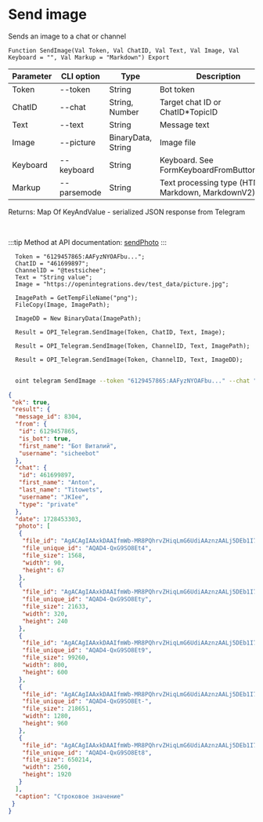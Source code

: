 ﻿---
sidebar_position: 2
---

# Send image
 Sends an image to a chat or channel



`Function SendImage(Val Token, Val ChatID, Val Text, Val Image, Val Keyboard = "", Val Markup = "Markdown") Export`

  | Parameter | CLI option | Type | Description |
  |-|-|-|-|
  | Token | --token | String | Bot token |
  | ChatID | --chat | String, Number | Target chat ID or ChatID*TopicID |
  | Text | --text | String | Message text |
  | Image | --picture | BinaryData, String | Image file |
  | Keyboard | --keyboard | String | Keyboard. See FormKeyboardFromButtonArray |
  | Markup | --parsemode | String | Text processing type (HTML, Markdown, MarkdownV2) |

  
  Returns:  Map Of KeyAndValue - serialized JSON response from Telegram

<br/>

:::tip
Method at API documentation: [sendPhoto](https://core.telegram.org/bots/api#sendphoto)
:::
<br/>


```bsl title="Code example"
  Token = "6129457865:AAFyzNYOAFbu...";
  ChatID = "461699897";
  ChannelID = "@testsichee";
  Text = "String value";
  Image = "https://openintegrations.dev/test_data/picture.jpg";
  
  ImagePath = GetTempFileName("png");
  FileCopy(Image, ImagePath);
  
  ImageDD = New BinaryData(ImagePath);
  
  Result = OPI_Telegram.SendImage(Token, ChatID, Text, Image);
  
  Result = OPI_Telegram.SendImage(Token, ChannelID, Text, ImagePath);
  
  Result = OPI_Telegram.SendImage(Token, ChannelID, Text, ImageDD);
```



```sh title="CLI command example"
    
  oint telegram SendImage --token "6129457865:AAFyzNYOAFbu..." --chat "461699897" --text "String value" --picture "https://openintegrations.dev/test_data/picture.jpg" --keyboard %keyboard% --parsemode %parsemode%

```

```json title="Result"
{
 "ok": true,
 "result": {
  "message_id": 8304,
  "from": {
   "id": 6129457865,
   "is_bot": true,
   "first_name": "Бот Виталий",
   "username": "sicheebot"
  },
  "chat": {
   "id": 461699897,
   "first_name": "Anton",
   "last_name": "Titowets",
   "username": "JKIee",
   "type": "private"
  },
  "date": 1728453303,
  "photo": [
   {
    "file_id": "AgACAgIAAxkDAAIfmWb-MR8PQhrvZHiqLmG6UdiAAznzAALj5DEb1I7wSxB3bmqDIveAAQADAgADcwADNgQ",
    "file_unique_id": "AQAD4-QxG9SO8Et4",
    "file_size": 1568,
    "width": 90,
    "height": 67
   },
   {
    "file_id": "AgACAgIAAxkDAAIfmWb-MR8PQhrvZHiqLmG6UdiAAznzAALj5DEb1I7wSxB3bmqDIveAAQADAgADbQADNgQ",
    "file_unique_id": "AQAD4-QxG9SO8Ety",
    "file_size": 21633,
    "width": 320,
    "height": 240
   },
   {
    "file_id": "AgACAgIAAxkDAAIfmWb-MR8PQhrvZHiqLmG6UdiAAznzAALj5DEb1I7wSxB3bmqDIveAAQADAgADeAADNgQ",
    "file_unique_id": "AQAD4-QxG9SO8Et9",
    "file_size": 99260,
    "width": 800,
    "height": 600
   },
   {
    "file_id": "AgACAgIAAxkDAAIfmWb-MR8PQhrvZHiqLmG6UdiAAznzAALj5DEb1I7wSxB3bmqDIveAAQADAgADeQADNgQ",
    "file_unique_id": "AQAD4-QxG9SO8Et-",
    "file_size": 218651,
    "width": 1280,
    "height": 960
   },
   {
    "file_id": "AgACAgIAAxkDAAIfmWb-MR8PQhrvZHiqLmG6UdiAAznzAALj5DEb1I7wSxB3bmqDIveAAQADAgADdwADNgQ",
    "file_unique_id": "AQAD4-QxG9SO8Et8",
    "file_size": 650214,
    "width": 2560,
    "height": 1920
   }
  ],
  "caption": "Строковое значение"
 }
}
```

